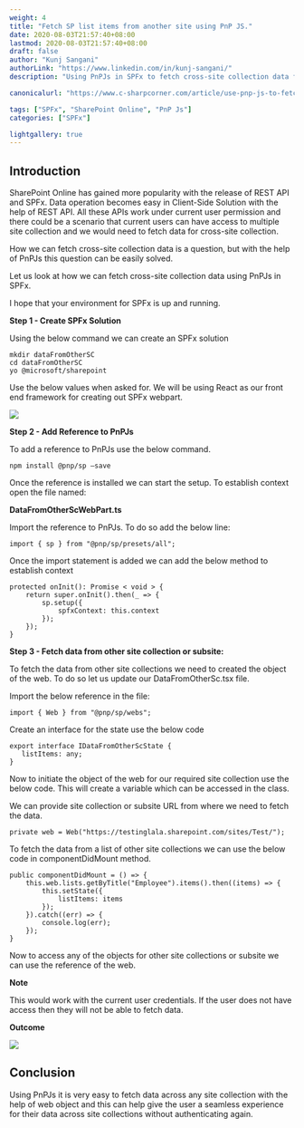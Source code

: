 ```yaml
---
weight: 4
title: "Fetch SP list items from another site using PnP JS."
date: 2020-08-03T21:57:40+08:00
lastmod: 2020-08-03T21:57:40+08:00
draft: false
author: "Kunj Sangani"
authorLink: "https://www.linkedin.com/in/kunj-sangani/"
description: "Using PnPJs in SPFx to fetch cross-site collection data from SharePoint Online."

canonicalurl: "https://www.c-sharpcorner.com/article/use-pnp-js-to-fetch-list-items-from-other-site-collection-in-sharepoint-online/"

tags: ["SPFx", "SharePoint Online", "PnP Js"]
categories: ["SPFx"]

lightgallery: true
---
```


Introduction
------------

SharePoint Online has gained more popularity with the release of REST API and SPFx. Data operation becomes easy in Client-Side Solution with the help of REST API. All these APIs work under current user permission and there could be a scenario that current users can have access to multiple site collection and we would need to fetch data for cross-site collection.

How we can fetch cross-site collection data is a question, but with the help of PnPJs this question can be easily solved.  
  
Let us look at how we can fetch cross-site collection data using PnPJs in SPFx.

I hope that your environment for SPFx is up and running.

**Step 1 - Create SPFx Solution**

Using the below command we can create an SPFx solution
```
mkdir dataFromOtherSC
cd dataFromOtherSC
yo @microsoft/sharepoint
```
Use the below values when asked for. We will be using React as our front end framework for creating out SPFx webpart.

![](https://f4n3x6c5.stackpathcdn.com/article/use-pnp-js-to-fetch-list-items-from-other-site-collection-in-sharepoint-online/Images/Screenshot%202020-08-02%20at%209.03.13%20AM.png)

**Step 2 - Add Reference to PnPJs**

To add a reference to PnPJs use the below command.
```
npm install @pnp/sp —save   
```
Once the reference is installed we can start the setup. To establish context open the file named:

**DataFromOtherScWebPart.ts**

Import the reference to PnPJs. To do so add the below line:
```
import { sp } from "@pnp/sp/presets/all";   
```
Once the import statement is added we can add the below method to establish context
```
protected onInit(): Promise < void > {  
    return super.onInit().then(_ => {  
        sp.setup({  
            spfxContext: this.context  
        });  
    });  
}    
```
**Step 3 - Fetch data from other site collection or subsite:**

To fetch the data from other site collections we need to created the object of the web. To do so let us update our DataFromOtherSc.tsx file.

Import the below reference in the file:
```
import { Web } from "@pnp/sp/webs";   
```
Create an interface for the state use the below code
```
export interface IDataFromOtherScState {  
   listItems: any;  
} 
```
Now to initiate the object of the web for our required site collection use the below code. This will create a variable which can be accessed in the class.

  
We can provide site collection or subsite URL from where we need to fetch the data.
```
private web = Web("https://testinglala.sharepoint.com/sites/Test/");   
```
To fetch the data from a list of other site collections we can use the below code in componentDidMount method.
```
public componentDidMount = () => {  
    this.web.lists.getByTitle("Employee").items().then((items) => {  
        this.setState({  
            listItems: items  
        });  
    }).catch((err) => {  
        console.log(err);  
    });  
}   
```
Now to access any of the objects for other site collections or subsite we can use the reference of the web.

  
**Note**

This would work with the current user credentials. If the user does not have access then they will not be able to fetch data.

**Outcome**

![](https://f4n3x6c5.stackpathcdn.com/article/use-pnp-js-to-fetch-list-items-from-other-site-collection-in-sharepoint-online/Images/2020-08-02-09-37-20-online-video.gif)

Conclusion
----------

Using PnPJs it is very easy to fetch data across any site collection with the help of web object and this can help give the user a seamless experience for their data across site collections without authenticating again.